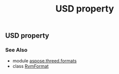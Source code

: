 ﻿---
title: USD property
second_title: Aspose.3D for Python via .NET API References
description: 
type: docs
weight: 480
url: /python-net/aspose.threed.formats/rvmformat/usd/
is_root: false
---

## USD property


### See Also
* module [aspose.threed.formats](../../)
* class [RvmFormat](/3d/python-net/aspose.threed.formats/rvmformat)
